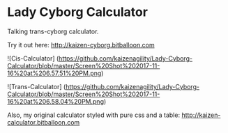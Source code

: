 # Lady Cyborg Calculator

Talking trans-cyborg calculator.

Try it out here:
http://kaizen-cyborg.bitballoon.com

![Cis-Calculator] (https://github.com/kaizenagility/Lady-Cyborg-Calculator/blob/master/Screen%20Shot%202017-11-16%20at%206.57.51%20PM.png)

![Trans-Calculator] (https://github.com/kaizenagility/Lady-Cyborg-Calculator/blob/master/Screen%20Shot%202017-11-16%20at%206.58.04%20PM.png)

Also, my original calculator styled with pure css and a table:
http://kaizen-calculator.bitballoon.com 
